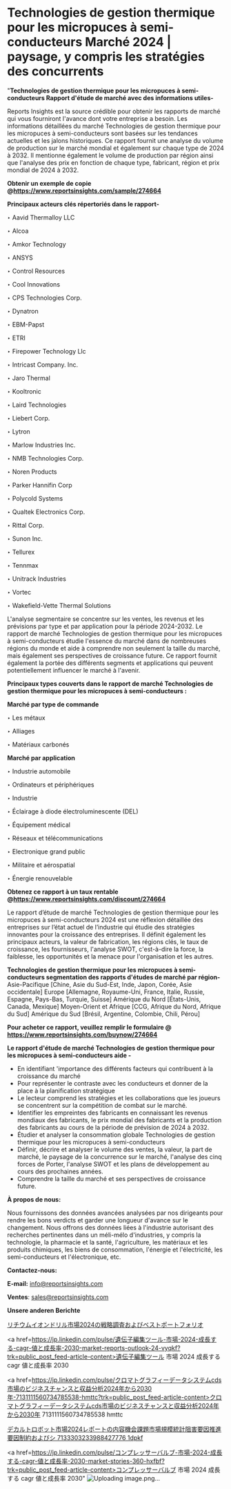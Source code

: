 # Technologies de gestion thermique pour les micropuces à semi-conducteurs Marché 2024 | paysage, y compris les stratégies des concurrents

"<strong>Technologies de gestion thermique pour les micropuces à semi-conducteurs Rapport d'étude de marché avec des informations utiles-</strong>

Reports Insights est la source crédible pour obtenir les rapports de marché qui vous fourniront l'avance dont votre entreprise a besoin. Les informations détaillées du marché Technologies de gestion thermique pour les micropuces à semi-conducteurs sont basées sur les tendances actuelles et les jalons historiques. Ce rapport fournit une analyse du volume de production sur le marché mondial et également sur chaque type de 2024 à 2032. Il mentionne également le volume de production par région ainsi que l'analyse des prix en fonction de chaque type, fabricant, région et prix mondial de 2024 à 2032.

<strong><b>Obtenir un exemple de copie @</b></strong><a href=https://www.reportsinsights.com/sample/274664><strong><b>https://www.reportsinsights.com/sample/274664</b></strong></a>

<b>Principaux acteurs clés répertoriés dans le rapport-</b>

<b> </b>‣ Aavid Thermalloy LLC

‣ Alcoa

‣ Amkor Technology

‣ ANSYS

‣ Control Resources

‣ Cool Innovations

‣ CPS Technologies Corp.

‣ Dynatron

‣ EBM-Papst

‣ ETRI

‣ Firepower Technology Llc

‣ Intricast Company. Inc.

‣ Jaro Thermal

‣ Kooltronic

‣ Laird Technologies

‣ Liebert Corp.

‣ Lytron

‣ Marlow Industries Inc.

‣ NMB Technologies Corp.

‣ Noren Products

‣ Parker Hannifin Corp

‣ Polycold Systems

‣ Qualtek Electronics Corp.

‣ Rittal Corp.

‣ Sunon Inc.

‣ Tellurex

‣ Tennmax

‣ Unitrack Industries

‣ Vortec

‣ Wakefield-Vette Thermal Solutions

L'analyse segmentaire se concentre sur les ventes, les revenus et les prévisions par type et par application pour la période 2024-2032. Le rapport de marché Technologies de gestion thermique pour les micropuces à semi-conducteurs étudie l'essence du marché dans de nombreuses régions du monde et aide à comprendre non seulement la taille du marché, mais également ses perspectives de croissance future. Ce rapport fournit également la portée des différents segments et applications qui peuvent potentiellement influencer le marché à l'avenir.

<strong>Principaux types couverts dans le rapport de marché Technologies de gestion thermique pour les micropuces à semi-conducteurs :</strong>

<strong>Marché par type de commande</strong>

‣ Les métaux

‣ Alliages

‣ Matériaux carbonés

<strong>Marché par application</strong>

‣ Industrie automobile

‣ Ordinateurs et périphériques

‣ Industrie

‣ Éclairage à diode électroluminescente (DEL)

‣ Équipement médical

‣ Réseaux et télécommunications

‣ Electronique grand public

‣ Militaire et aérospatial

‣ Énergie renouvelable

<strong><b>Obtenez ce rapport à un taux rentable @</b></strong><a href=https://www.reportsinsights.com/discount/274664><strong><b>https://www.reportsinsights.com/discount/274664</b></strong></a>

Le rapport d’étude de marché Technologies de gestion thermique pour les micropuces à semi-conducteurs 2024 est une réflexion détaillée des entreprises sur l’état actuel de l’industrie qui étudie des stratégies innovantes pour la croissance des entreprises. Il définit également les principaux acteurs, la valeur de fabrication, les régions clés, le taux de croissance, les fournisseurs, l'analyse SWOT, c'est-à-dire la force, la faiblesse, les opportunités et la menace pour l'organisation et les autres.

<strong>Technologies de gestion thermique pour les micropuces à semi-conducteurs segmentation des rapports d'études de marché par région-</strong>
Asie-Pacifique [Chine, Asie du Sud-Est, Inde, Japon, Corée, Asie occidentale]
Europe [Allemagne, Royaume-Uni, France, Italie, Russie, Espagne, Pays-Bas, Turquie, Suisse]
Amérique du Nord [États-Unis, Canada, Mexique]
Moyen-Orient et Afrique [CCG, Afrique du Nord, Afrique du Sud]
Amérique du Sud [Brésil, Argentine, Colombie, Chili, Pérou]

<strong>Pour acheter ce rapport, veuillez remplir le formulaire @   <a href=https://www.reportsinsights.com/buynow/274664>https://www.reportsinsights.com/buynow/274664</a></strong>

<strong>Le rapport d'étude de marché Technologies de gestion thermique pour les micropuces à semi-conducteurs aide -</strong>
<ul>
  <li>En identifiant 'importance des différents facteurs qui contribuent à la croissance du marché</li>
  <li>Pour représenter le contraste avec les conducteurs et donner de la place à la planification stratégique</li>
  <li>Le lecteur comprend les stratégies et les collaborations que les joueurs se concentrent sur la compétition de combat sur le marché.</li>
  <li>Identifier les empreintes des fabricants en connaissant les revenus mondiaux des fabricants, le prix mondial des fabricants et la production des fabricants au cours de la période de prévision de 2024 à 2032.</li>
  <li>Étudier et analyser la consommation globale Technologies de gestion thermique pour les micropuces à semi-conducteurs</li>
  <li>Définir, décrire et analyser le volume des ventes, la valeur, la part de marché, le paysage de la concurrence sur le marché, l'analyse des cinq forces de Porter, l'analyse SWOT et les plans de développement au cours des prochaines années.</li>
  <li>Comprendre la taille du marché et ses perspectives de croissance future.</li>
</ul>
<strong>À propos de nous:</strong>

Nous fournissons des données avancées analysées par nos dirigeants pour rendre les bons verdicts et garder une longueur d'avance sur le changement. Nous offrons des données liées à l'industrie autorisant des recherches pertinentes dans un méli-mélo d'industries, y compris la technologie, la pharmacie et la santé, l'agriculture, les matériaux et les produits chimiques, les biens de consommation, l'énergie et l'électricité, les semi-conducteurs et l'électronique, etc.

<strong>Contactez-nous:</strong>

<strong>E-mail:</strong> <a href=mailto:info@reportsinsights.com>info@reportsinsights.com</a>

<strong>Ventes</strong>: <a href=mailto:sales@reportsinsights.com>sales@reportsinsights.com</a>

<strong>Unsere anderen Berichte</strong>

<a href=https://www.linkedin.com/pulse/リチウムイオンドリル市場2024の戦略調査およびベストポートフォリオ-reports-insights-expert-yzjtf/>リチウムイオンドリル市場2024の戦略調査およびベストポートフォリオ</a>

<a href=https://jp.linkedin.com/pulse/遺伝子編集ツール-市場-2024-成長する-cagr-値と成長率-2030-market-reports-outlook-24-vyqkf?trk=public_post_feed-article-content>遺伝子編集ツール 市場 2024 成長する cagr 値と成長率 2030</a>

<a href=https://jp.linkedin.com/pulse/クロマトグラフィーデータシステムcds市場のビジネスチャンスと収益分析2024年から2030年-7131111560734785538-hmttc?trk=public_post_feed-article-content>クロマトグラフィーデータシステムcds市場のビジネスチャンスと収益分析2024年から2030年 7131111560734785538 hmttc</a>

<a href=https://www.linkedin.com/pulse/デカルトロボット市場2024レポートの内容機会課題市場規模統計阻害要因推進要因制約およびシ-7133303233988427776-1dpkf/>デカルトロボット市場2024レポートの内容機会課題市場規模統計阻害要因推進要因制約およびシ 7133303233988427776 1dpkf</a>

<a href=https://jp.linkedin.com/pulse/コンプレッサーバルブ-市場-2024-成長する-cagr-値と成長率-2030-market-stories-360-hxfbf?trk=public_post_feed-article-content>コンプレッサーバルブ 市場 2024 成長する cagr 値と成長率 2030</a>"
![Uploading image.png…]()
